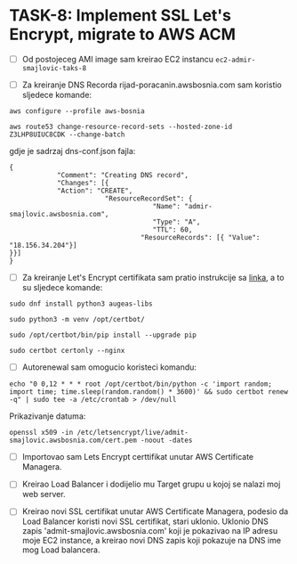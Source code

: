 # TASK-8: Implement SSL Let's Encrypt, migrate to AWS ACM 

* [ ]  Od postojeceg AMI image sam kreirao EC2 instancu `ec2-admir-smajlovic-taks-8`

* [ ]  Za kreiranje DNS Recorda rijad-poracanin.awsbosnia.com sam koristio sljedece komande:

``
aws configure --profile aws-bosnia
``

``aws route53 change-resource-record-sets --hosted-zone-id Z3LHP8UIUC8CDK --change-batch``

gdje je sadrzaj dns-conf.json fajla:

```
{
            "Comment": "Creating DNS record",
            "Changes": [{
            "Action": "CREATE",
                        "ResourceRecordSet": {
                                    "Name": "admir-smajlovic.awsbosnia.com",
                                    "Type": "A",
                                    "TTL": 60,
                                 "ResourceRecords": [{ "Value": "18.156.34.204"}]
}}]
}
```



* [ ] Za kreiranje Let's Encrypt certifikata sam pratio instrukcije sa [linka](https://certbot.eff.org/instructions?ws=nginx&os=pip), a to su sljedece komande:

`sudo dnf install python3 augeas-libs`

`sudo python3 -m venv /opt/certbot/`

`sudo /opt/certbot/bin/pip install --upgrade pip`

`sudo certbot certonly --nginx`


* [ ] Autorenewal sam omogucio koristeci komandu:

`echo "0 0,12 * * * root /opt/certbot/bin/python -c 'import random; import time; time.sleep(random.random() * 3600)' && sudo certbot renew -q" | sudo tee -a /etc/crontab > /dev/null`


Prikazivanje datuma:

`openssl x509 -in /etc/letsencrypt/live/admit-smajlovic.awsbosnia.com/cert.pem -noout -dates`


* [ ] Importovao sam Lets Encrypt certtifikat unutar AWS Certificate Managera.



* [ ] Kreirao Load Balancer i dodijelio mu Target grupu u kojoj se nalazi moj web server.
* [ ] Kreirao novi SSL certifikat unutar AWS Certificate Managera, podesio da Load Balancer koristi novi SSL certifikat, stari uklonio.
Uklonio DNS zapis 'admit-smajlovic.awsbosnia.com' koji je pokazivao na IP adresu moje EC2 instance, a kreirao novi DNS zapis koji pokazuje na DNS ime mog Load balancera.

